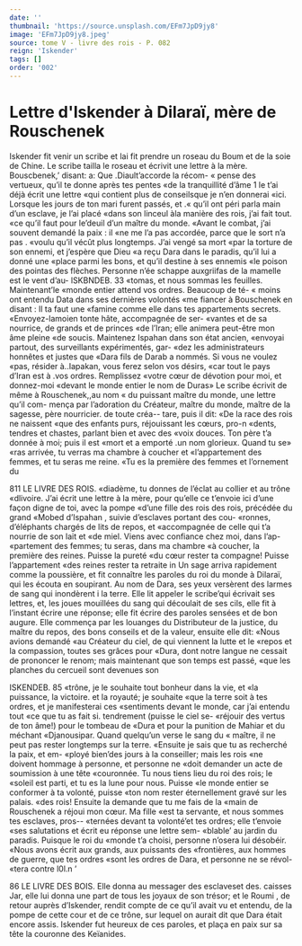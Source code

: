 ```yaml
---
date: ''
thumbnail: 'https://source.unsplash.com/EFm7JpD9jy8'
image: 'EFm7JpD9jy8.jpeg'
source: tome V - livre des rois - P. 082
reign: 'Iskender'
tags: []
order: '002'
---
```


# Lettre d'Iskender à Dilaraï, mère de Rouschenek

Iskender fit venir un scribe et lai fit prendre un roseau du Boum et de la soie de Chine. Le scribe
tailla le roseau et écrivit une lettre à la mère. Bouscbenek,’ disant: a: Que .Diault’accorde la récom-
« pense des vertueux, qu’il te donne après tes pentes «de la tranquillité d’âme 1 le t’ai déjà écrit une lettre
«qui contient plus de conseilsque je n’en donnerai
«ici. Lorsque les jours de ton mari furent passés, et .« qu’il ont péri parla main d’un esclave, je l’ai placé
«dans son linceul àla manière des rois, j’ai fait tout. «ce qu’il faut pour le’deuil d’un maître du monde.
«Avant le combat, j’ai souvent demandé la paix : il
«ne me l’a pas accordée, parce que le sort n’a pas . «voulu qu’il vécût plus longtemps. J’ai vengé sa mort
«par la torture de son ennemi, et j’espère que Dieu
«a reçu Dara dans le paradis, qu’il lui a donné une «place parmi les bons, et qu’il destine à ses ennemis «le poison des pointas des flèches. Personne n’ée schappe auxgriifas de la mamelle est le vent d’au-
lSKBNDEB. 33 «tomas, et nous sommas les feuilles. Maintenant’le
«monde entier attend vos ordres. Beaucoup de té-
« moins ont entendu Data dans ses dernières volontés «me fiancer à Bouschenek en disant : Il ta faut une «famine comme elle dans tes appartements secrets. «Envoyez-lamoien tonte hâte, accompagnée de ser- «vantes et de sa nourrice, de grands et de princes «de l’Iran; elle animera peut-être mon âme pleine
«de soucis. Maintenez Ispahan dans son état ancien, «envoyai partout, des surveillants expérimentés, gar- «dez les administrateurs honnêtes et justes que «Dara fils de Darab a nommés. Si vous ne voulez «pas, résider à..Iapakan, vous ferez selon vos désirs,
«car tout le pays d’Iran est à .vos ordres. Remplissez «votre cœur de dévotion pour moi, et donnez-moi «devant le monde entier le nom de Duras»
Le scribe écrivit de même à Rouschenek,,au nom « du puissant maître du monde, une lettre qu’il com-
mença par l’adoration du Créateur, maître du monde,
maître de la sagesse, père nourricier. de toute créa--
tare, puis il dit: «De la race des rois ne naissent «que des enfants purs, réjouissant les cœurs, pro-n «dents, tendres et chastes, parlant bien et avec des «voix douces. Ton père t’a donnée à moi; puis il est
«mort et a emporté .un nom glorieux. Quand tu se» «ras arrivée, tu verras ma chambre à coucher et «l’appartement des femmes, et tu seras me reine. «Tu es la première des femmes et l’ornement du

811 LE LIVRE DES ROIS. «diadème, tu donnes de l’éclat au collier et au trône
«dlivoire. J’ai écrit une lettre à la mère, pour qu’elle
ce t’envoie ici d’une façon digne de toi, avec la pompe
«d’une fille des rois des rois, précédée du grand
«Mobed d’Ispahan , suivie d’esclaves portant des cou- «ronnes, d’éléphants chargés de lits de repos, et «accompagnée de celle qui t’a nourrie de son lait et
«de miel. Viens avec confiance chez moi, dans l’ap- «partement des femmes; tu seras, dans ma chambre «à coucher, la première des reines. Puisse la pureté
«du cœur rester ta compagne! Puisse l’appartement «des reines rester ta retraite in
Un sage arriva rapidement comme la poussière, et fit connaître les paroles du roi du monde à Dilaraï, qui les écouta en soupirant. Au nom de Dara, ses yeux versèrent des larmes de sang qui inondèrent
i la terre. Elle lit appeler le scribe’qui écrivait ses lettres, et, les joues mouillées du sang qui découlait
de ses cils, elle fit à l’instant écrire une réponse;
elle fit écrire des paroles sensées et de bon augure. Elle commença par les louanges du Distributeur de la justice, du maître du repos, des bons conseils et de la valeur, ensuite elle dit: «Nous avions demandé «au Créateur du ciel, de qui viennent la lutte et le «repos et la compassion, toutes ses grâces pour «Dura, dont notre langue ne cessait de prononcer le renom; mais maintenant que son temps est passé, «que les planches du cercueil sont devenues son

ISKENDEB. 85 «trône, je le souhaite tout bonheur dans la vie, et
«la puissance, la victoire. et la royauté; je souhaite «que la terre soit à tes ordres, et je manifesterai ces «sentiments devant le monde, car j’ai entendu tout «ce que tu as fait si. tendrement (puisse le ciel se- «réjouir des vertus de ton âme!) pour le tombeau de «Dura et pour la punition de Mahiar et du méchant «Djanousipar. Quand quelqu’un verse le sang du
« maître, il ne peut pas rester longtemps sur la terre. «Ensuite je sais que tu as recherché la paix, et em- «ployé bien’des jours à la conseiller; mais les rois
«ne doivent hommage à personne, et personne ne «doit demander un acte de soumission à une tête «couronnée. Tu nous tiens lieu du roi des rois; le «soleil est parti, et tu es la lune pour nous. Puisse «le monde entier se conformer à ta volonté, puisse «ton nom rester éternellement gravé sur les palais. «des rois! Ensuite la demande que tu me fais de la «main de Rouschenek a réjoui mon cœur. Ma fille
«est ta servante, et nous sommes tes esclaves, pros-- «ternées devant ta volonté’et tes ordres; elle t’envoie
«ses salutations et écrit eu réponse une lettre sem- «blable’ au jardin du paradis. Puisque le roi du «monde t’a choisi, personne n’osera lui désobéir.
«Nous avons écrit aux grands, aux puissants des «frontières, aux hommes de guerre, que tes ordres «sont les ordres de Dara, et personne ne se révol-
«tera contre l0l.n ’

86 LE LIVRE DES BOIS.
Elle donna au messager des esclaveset des. caisses
Jar, elle lui donna une part de tous les joyaux de son trésor; et le Roumi , de retour auprès d’Iskender,
rendit compte de ce qu’il avait vu et entendu, de la pompe de cette cour et de ce trône, sur lequel on aurait dit que Dara était encore assis. Iskender fut heureux de ces paroles, et plaça en paix sur sa tête
la couronne des Keïanides.
